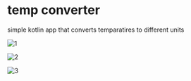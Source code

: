 # temp converter
 simple kotlin app that converts temparatires to different units

![1](https://github.com/user-attachments/assets/3f2bdf52-0d3d-45d4-bcce-6899ef25eb7b)

![2](https://github.com/user-attachments/assets/4443426f-919f-4253-8d57-025cca811dbc)

![3](https://github.com/user-attachments/assets/7c58310c-5f19-4aee-b168-1ec101f6a2f9)


